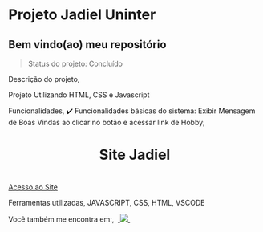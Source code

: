 



<h1>Projeto Jadiel Uninter</h1>

<h2>Bem vindo(ao) meu repositório</h2>

>Status do projeto: Concluído

Descrição do projeto,

 <p align="justify"> Projeto Utilizando HTML, CSS e Javascript </p>
 
Funcionalidades,
✔️ Funcionalidades básicas do sistema: Exibir Mensagem de Boas Vindas ao clicar no botão e acessar link de Hobby;

<div align='center'>
    <h1>Site Jadiel<h1>
</div>
<a href="https://jadizilla.github.io/projetouninterjadi/">Acesso ao Site</a>

Ferramentas utilizadas,
JAVASCRIPT, CSS, HTML, VSCODE

Você também me encontra em:,
&nbsp;<a href="https://www.linkedin.com/in/jadiel-ribeiro-trindade/">
  <img src="https://img.shields.io/badge/linkedin-%230077B5.svg?style=for-the-badge&logo=linkedin&logoColor=white">
</a>&nbsp;
&nbsp;
